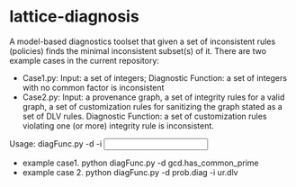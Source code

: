 # lattice-diagnosis
A model-based diagnostics toolset that given a set of inconsistent rules (policies) finds the minimal inconsistent subset(s) of it. 
There are two example cases in the current repository:
- Case1.py: Input: a set of integers; Diagnostic Function: a set of integers with no common factor is inconsistent
- Case2.py: Input: a provenance graph, a set of integrity rules for a valid graph, a set of customization rules for sanitizing the graph stated as a set of DLV rules. Diagnostic Function: a set of customization rules violating one (or more) integrity rule is inconsistent. 

Usage: diagFunc.py -d <diagnostics function> -i <input file>
- example case1. python diagFunc.py -d  gcd.has_common_prime
- example case 2.  python diagFunc.py -d  prob.diag -i ur.dlv


